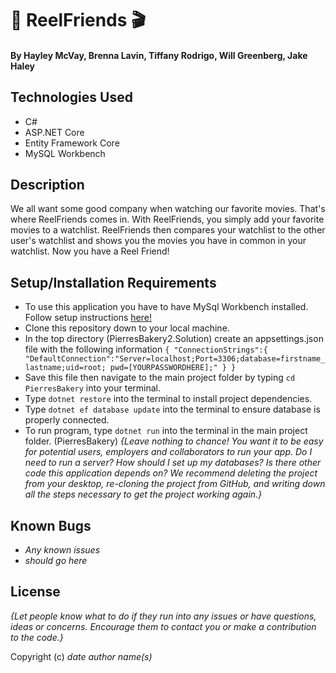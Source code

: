 # 🎥 ReelFriends 🎬 

#### By Hayley McVay, Brenna Lavin, Tiffany Rodrigo, Will Greenberg, Jake Haley


## Technologies Used

* C#
* ASP.NET Core
* Entity Framework Core
* MySQL Workbench

## Description

We all want some good company when watching our favorite movies. That's where ReelFriends comes in. With ReelFriends, you simply add your favorite movies to a watchlist. ReelFriends then compares your watchlist to the other user's watchlist and shows you the movies you have in common in your watchlist. Now you have a Reel Friend! 

## Setup/Installation Requirements

* To use this application you have to have MySql Workbench installed. Follow setup instructions [here!](https://www.learnhowtoprogram.com/c-and-net/getting-started-with-c/installing-and-configuring-mysql)
* Clone this repository down to your local machine.
* In the top directory (PierresBakery2.Solution) create an appsettings.json file with the following information `{ "ConnectionStrings":{ "DefaultConnection":"Server=localhost;Port=3306;database=firstname_lastname;uid=root; pwd=[YOURPASSWORDHERE];" } }`
* Save this file then navigate to the main project folder by typing `cd PierresBakery` into your terminal.
* Type `dotnet restore` into the terminal to install project dependencies.
* Type `dotnet ef database update` into the terminal to ensure database is properly connected.
* To run program, type `dotnet run` into the terminal in the main project folder. (PierresBakery)
_{Leave nothing to chance! You want it to be easy for potential users, employers and collaborators to run your app. Do I need to run a server? How should I set up my databases? Is there other code this application depends on? We recommend deleting the project from your desktop, re-cloning the project from GitHub, and writing down all the steps necessary to get the project working again.}_

## Known Bugs

* _Any known issues_
* _should go here_

## License

_{Let people know what to do if they run into any issues or have questions, ideas or concerns.  Encourage them to contact you or make a contribution to the code.}_

Copyright (c) _date_ _author name(s)_